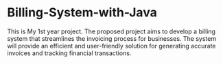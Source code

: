 # Billing-System-with-Java
This is My 1st year project. The proposed project aims to develop a billing system that streamlines the invoicing process for businesses. The system will provide an efficient and user-friendly solution for generating accurate invoices and tracking financial transactions. 
